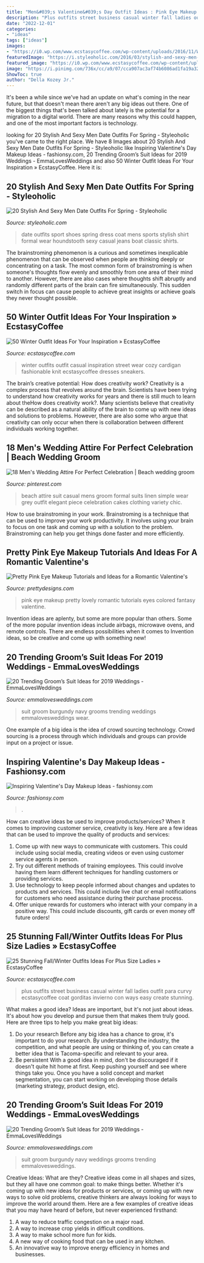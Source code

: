 ```yaml
---
title: "Men&#039;s Valentine&#039;s Day Outfit Ideas : Pink Eye Makeup Pretty Lovely Romantic Tutorials Eyes Colored Fantasy Valentine"
description: "Plus outfits street business casual winter fall ladies outfit para curvy ecstasycoffee coat gorditas invierno con ways easy create stunning"
date: "2022-12-01"
categories:
- "ideas"
tags: ["ideas"]
images:
- "https://i0.wp.com/www.ecstasycoffee.com/wp-content/uploads/2016/11/Winter-Casual-Fashion.jpg?resize=600%2C900"
featuredImage: "https://i.styleoholic.com/2016/03/stylish-and-sexy-men-date-outfits-for-spring-7.jpg"
featured_image: "https://i0.wp.com/www.ecstasycoffee.com/wp-content/uploads/2016/11/Winter-Casual-Fashion.jpg?resize=600%2C900"
image: "https://i.pinimg.com/736x/cc/a9/07/cca907ac3af74b6086ad1fa19a32c723--mens-attire-beach-wedding-wedding-wear.jpg"
ShowToc: true
author: "Della Kozey Jr."
---
```



It's been a while since we've had an update on what's coming in the near future, but that doesn't mean there aren't any big ideas out there. One of the biggest things that's been talked about lately is the potential for a migration to a digital world. There are many reasons why this could happen, and one of the most important factors is technology.

	

		
looking for 20 Stylish And Sexy Men Date Outfits For Spring - Styleoholic you've came to the right place. We have 8 Images about 20 Stylish And Sexy Men Date Outfits For Spring - Styleoholic like Inspiring Valentine&#039;s Day Makeup Ideas - fashionsy.com, 20 Trending Groom’s Suit Ideas for 2019 Weddings - EmmaLovesWeddings and also 50 Winter Outfit Ideas For Your Inspiration » EcstasyCoffee. Here it is:
		
    
## 20 Stylish And Sexy Men Date Outfits For Spring - Styleoholic

<img loading=lazy src="https://i.styleoholic.com/2016/03/stylish-and-sexy-men-date-outfits-for-spring-7.jpg" onerror="this.onerror=null;this.src='https://tse2.mm.bing.net/th?id=OIP.ol_GT7BtGbpX1jEtjVFGmgHaJ4&amp;pid=15.1';" alt="20 Stylish And Sexy Men Date Outfits For Spring - Styleoholic">

_Source: styleoholic.com_

>date outfits sport shoes spring dress coat mens sports stylish shirt formal wear houndstooth sexy casual jeans boat classic shirts. 

	

The brainstroming phenomenon is a curious and sometimes inexplicable phenomenon that can be observed when people are thinking deeply or concentrating on a task. The most common form of brainstroming is when someone's thoughts flow evenly and smoothly from one area of their mind to another. However, there are also cases where thoughts shift abruptly and randomly different parts of the brain can fire simultaneously. This sudden switch in focus can cause people to achieve great insights or achieve goals they never thought possible.

    
## 50 Winter Outfit Ideas For Your Inspiration » EcstasyCoffee

<img loading=lazy src="https://i0.wp.com/www.ecstasycoffee.com/wp-content/uploads/2016/11/Winter-Casual-Fashion.jpg?resize=600%2C900" onerror="this.onerror=null;this.src='https://tse1.mm.bing.net/th?id=OIP.Nupv8oLfJuusZ7VBBvFwZQHaLH&amp;pid=15.1';" alt="50 Winter Outfit Ideas For Your Inspiration » EcstasyCoffee">

_Source: ecstasycoffee.com_

>winter outfits outfit casual inspiration street wear cozy cardigan fashionable knit ecstasycoffee dresses sneakers. 

	

The brain’s creative potential: How does creativity work?
Creativity is a complex process that revolves around the brain. Scientists have been trying to understand how creativity works for years and there is still much to learn about theHow does creativity work?. Many scientists believe that creativity can be described as a natural ability of the brain to come up with new ideas and solutions to problems. However, there are also some who argue that creativity can only occur when there is collaboration between different individuals working together.

    
## 18 Men&#039;s Wedding Attire For Perfect Celebration | Beach Wedding Groom

<img loading=lazy src="https://i.pinimg.com/736x/cc/a9/07/cca907ac3af74b6086ad1fa19a32c723--mens-attire-beach-wedding-wedding-wear.jpg" onerror="this.onerror=null;this.src='https://tse1.mm.bing.net/th?id=OIP.iGjznwl1jH0ICAvFv4TaYgHaLG&amp;pid=15.1';" alt="18 Men&#039;s Wedding Attire For Perfect Celebration | Beach wedding groom">

_Source: pinterest.com_

>beach attire suit casual mens groom formal suits linen simple wear grey outfit elegant piece celebration cakes clothing variety chic. 

	

How to use brainstroming in your work.
Brainstroming is a technique that can be used to improve your work productivity. It involves using your brain to focus on one task and coming up with a solution to the problem. Brainstroming can help you get things done faster and more efficiently.

    
## Pretty Pink Eye Makeup Tutorials And Ideas For A Romantic Valentine&#039;s

<img loading=lazy src="http://www.prettydesigns.com/wp-content/uploads/2014/02/Lovely-Pink-Eye-Makeup-Ideas-9.jpg" onerror="this.onerror=null;this.src='https://tse1.mm.bing.net/th?id=OIP.rr4PE1y7SGn769htmLYKSgHaIA&amp;pid=15.1';" alt="Pretty Pink Eye Makeup Tutorials and Ideas for a Romantic Valentine&#039;s">

_Source: prettydesigns.com_

>pink eye makeup pretty lovely romantic tutorials eyes colored fantasy valentine. 

	

Invention ideas are aplenty, but some are more popular than others. Some of the more popular invention ideas include airbags, microwave ovens, and remote controls. There are endless possibilities when it comes to Invention ideas, so be creative and come up with something new!

    
## 20 Trending Groom’s Suit Ideas For 2019 Weddings - EmmaLovesWeddings

<img loading=lazy src="http://emmalovesweddings.com/wp-content/uploads/2018/09/unique-groom-wedding-suit-with-navy-and-burgundy.jpg" onerror="this.onerror=null;this.src='https://tse4.mm.bing.net/th?id=OIP.fMcJigd-CUn-wt9zgNpxNAHaLF&amp;pid=15.1';" alt="20 Trending Groom’s Suit Ideas for 2019 Weddings - EmmaLovesWeddings">

_Source: emmalovesweddings.com_

>suit groom burgundy navy grooms trending weddings emmalovesweddings wear. 

	

One example of a big idea is the idea of crowd sourcing technology. Crowd sourcing is a process through which individuals and groups can provide input on a project or issue.

    
## Inspiring Valentine&#039;s Day Makeup Ideas - Fashionsy.com

<img loading=lazy src="https://fashionsy.com/wp-content/uploads/2015/01/Valentine’s-Day-Makeup-Tutorial-2014.jpg" onerror="this.onerror=null;this.src='https://tse1.mm.bing.net/th?id=OIP.tUim0F1tE4roA8ugtJhaLgHaFn&amp;pid=15.1';" alt="Inspiring Valentine&#039;s Day Makeup Ideas - fashionsy.com">

_Source: fashionsy.com_

>. 

	

How can creative ideas be used to improve products/services?
When it comes to improving customer service, creativity is key. Here are a few ideas that can be used to improve the quality of products and services: 
1. Come up with new ways to communicate with customers. This could include using social media, creating videos or even using customer service agents in person.
2. Try out different methods of training employees. This could involve having them learn different techniques for handling customers or providing services.
3. Use technology to keep people informed about changes and updates to products and services. This could include live chat or email notifications for customers who need assistance during their purchase process.
4. Offer unique rewards for customers who interact with your company in a positive way. This could include discounts, gift cards or even money off future orders!

    
## 25 Stunning Fall/Winter Outfits Ideas For Plus Size Ladies » EcstasyCoffee

<img loading=lazy src="https://i1.wp.com/www.ecstasycoffee.com/wp-content/uploads/2016/10/Plus-size-camel-Long-Coat.jpg?resize=480%2C720" onerror="this.onerror=null;this.src='https://tse3.mm.bing.net/th?id=OIP.0ninLX327L7TwkH6C9KzswHaLH&amp;pid=15.1';" alt="25 Stunning Fall/Winter Outfits Ideas For Plus Size Ladies » EcstasyCoffee">

_Source: ecstasycoffee.com_

>plus outfits street business casual winter fall ladies outfit para curvy ecstasycoffee coat gorditas invierno con ways easy create stunning. 

	

What makes a good idea?
Ideas are important, but it's not just about ideas. It's about how you develop and pursue them that makes them truly good. Here are three tips to help you make great big ideas:
1. Do your research 
Before any big idea has a chance to grow, it's important to do your research. By understanding the industry, the competition, and what people are using or thinking of, you can create a better idea that is Tacoma-specific and relevant to your area. 
2. Be persistent 
With a good idea in mind, don't be discouraged if it doesn't quite hit home at first. Keep pushing yourself and see where things take you. Once you have a solid concept and market segmentation, you can start working on developing those details (marketing strategy, product design, etc). 

    
## 20 Trending Groom’s Suit Ideas For 2019 Weddings - EmmaLovesWeddings

<img loading=lazy src="http://emmalovesweddings.com/wp-content/uploads/2018/09/navy-blue-and-burgundy-groom-wedding-suit-ideas.jpg" onerror="this.onerror=null;this.src='https://tse3.mm.bing.net/th?id=OIP.5CIJ_xLi5B39_EmI1jrilgHaLH&amp;pid=15.1';" alt="20 Trending Groom’s Suit Ideas for 2019 Weddings - EmmaLovesWeddings">

_Source: emmalovesweddings.com_

>suit groom burgundy navy weddings grooms trending emmalovesweddings. 

	

Creative Ideas: What are they?
Creative ideas come in all shapes and sizes, but they all have one common goal: to make things better. Whether it's coming up with new ideas for products or services, or coming up with new ways to solve old problems, creative thinkers are always looking for ways to improve the world around them. Here are a few examples of creative ideas that you may have heard of before, but never experienced firsthand: 
1. A way to reduce traffic congestion on a major road.
2. A way to increase crop yields in difficult conditions.
3. A way to make school more fun for kids.
4. A new way of cooking food that can be used in any kitchen.
5. An innovative way to improve energy efficiency in homes and businesses.

